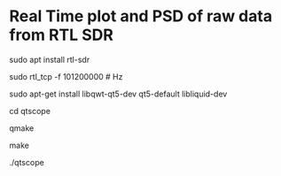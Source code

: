 # Real Time plot and PSD of raw data from RTL SDR

sudo apt install rtl-sdr

sudo rtl_tcp -f 101200000 # Hz

sudo apt-get install libqwt-qt5-dev qt5-default libliquid-dev

cd qtscope

qmake

make

./qtscope
